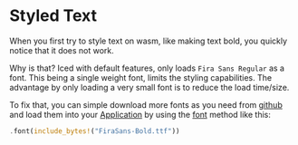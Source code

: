# Styled Text

When you first try to style text on wasm, like making text bold, you quickly notice that it does not work.

Why is that? Iced with default features, only loads `Fira Sans Regular` as a font.
This being a single weight font, limits the styling capabilities.
The advantage by only loading a very small font is to reduce the load time/size.

To fix that, you can simple download more fonts as you need from [github](https://github.com/mozilla/Fira/tree/master/ttf) and load them into your [Application](https://docs.rs/iced/latest/iced/application/struct.Application.html) by using the [font](https://docs.rs/iced/latest/iced/application/struct.Application.html#method.font) method like this:
```rust
.font(include_bytes!("FiraSans-Bold.ttf"))
```
